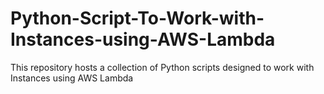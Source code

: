 # Python-Script-To-Work-with-Instances-using-AWS-Lambda
This repository hosts a collection of Python scripts designed to work with Instances using AWS Lambda
